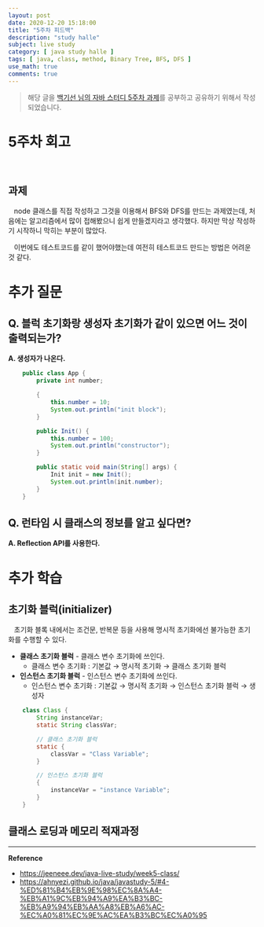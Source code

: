 ```yaml
---
layout: post
date: 2020-12-20 15:18:00
title: "5주차 피드백"
description: "study halle"
subject: live study
category: [ java study halle ]
tags: [ java, class, method, Binary Tree, BFS, DFS ]
use_math: true
comments: true
---
```


> 해당 글을 [백기선 님의 자바 스터디 5주차 과제](https://github.com/whiteship/live-study/issues/5)를 공부하고 공유하기 위해서 작성되었습니다.

# 5주차 회고

&nbsp;&nbsp;&nbsp;

## 과제

&nbsp;&nbsp;&nbsp;node 클래스를 직접 작성하고 그것을 이용해서 BFS와 DFS를 만드는 과제였는데, 처음에는 알고리즘에서 많이 접해봤으니 쉽게 만들겠지라고 생각했다. 하지만 막상 작성하기 시작하니 막히는 부분이 많았다.

&nbsp;&nbsp;&nbsp;이번에도 테스트코드를 같이 했어야했는데 여전히 테스트코드 만드는 방법은 어려운것 같다.

# 추가 질문

## Q. 블럭 초기화랑 생성자 초기화가 같이 있으면 어느 것이 출력되는가?

<b>A. 생성자가 나온다.</b>

```java
    public class App {
        private int number;

        {
            this.number = 10;
            System.out.println("init block");
        }

        public Init() {
            this.number = 100;
            System.out.println("constructor");
        }

        public static void main(String[] args) {
            Init init = new Init();
            System.out.println(init.number);
        }
    }
```

## Q. 런타임 시 클래스의 정보를 알고 싶다면?

<b>A. Reflection API를 사용한다.</b>  


# 추가 학습

## 초기화 블럭(initializer)

&nbsp;&nbsp;&nbsp;초기화 블록 내에서는 조건문, 반복문 등을 사용해 명시적 초기화에선 불가능한 초기화를 수행할 수 있다.

+ <b>클래스 초기화 블럭</b> - 클래스 변수 초기화에 쓰인다.
  + 클래스 변수 초기화 : 기본값 &rarr; 명시적 초기화 &rarr; 클래스 초기화 블럭
+ <b>인스턴스 초기화 블럭</b> - 인스턴스 변수 초기화에 쓰인다.
  + 인스턴스 변수 초기화 : 기본값 &rarr; 명시적 초기화 &rarr; 인스턴스 초기화 블럭 &rarr; 생성자

```java
    class Class {
        String instanceVar;
        static String classVar;

        // 클래스 초기화 블럭
        static {
            classVar = "Class Variable";
        }

        // 인스턴스 초기화 블럭
        {
            instanceVar = "instance Variable";
        }
    }
```

## 클래스 로딩과 메모리 적재과정



---
**Reference**
+ <https://jeeneee.dev/java-live-study/week5-class/>
+ <https://ahnyezi.github.io/java/javastudy-5/#4-%ED%81%B4%EB%9E%98%EC%8A%A4-%EB%A1%9C%EB%94%A9%EA%B3%BC-%EB%A9%94%EB%AA%A8%EB%A6%AC-%EC%A0%81%EC%9E%AC%EA%B3%BC%EC%A0%95>
